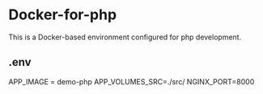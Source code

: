 # Docker-for-php

This is a Docker-based environment configured for php development.

## .env

APP_IMAGE =  demo-php
APP_VOLUMES_SRC=./src/
NGINX_PORT=8000